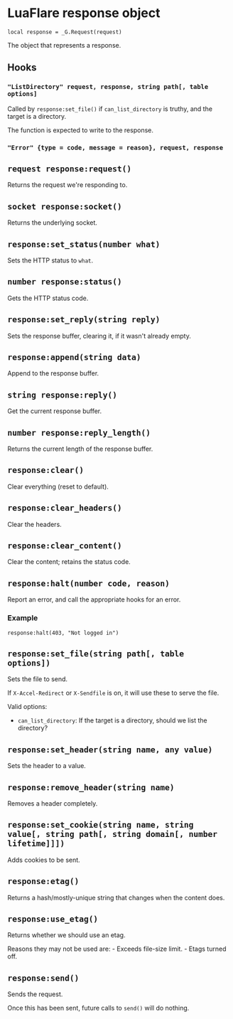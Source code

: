 # LuaFlare response object

`local response = _G.Request(request)`

The object that represents a response.

## Hooks

### `"ListDirectory" request, response, string path[, table options]`

Called by `response:set_file()` if `can_list_directory` is truthy, and the target is a directory.

The function is expected to write to the response.

### `"Error" {type = code, message = reason}, request, response`



## `request response:request()`

Returns the request we're responding to.

## `socket response:socket()`

Returns the underlying socket.

## `response:set_status(number what)`

Sets the HTTP status to `what`.

## `number response:status()`

Gets the HTTP status code.

## `response:set_reply(string reply)`

Sets the response buffer, clearing it, if it wasn't already empty.

## `response:append(string data)`

Append to the response buffer.

## `string response:reply()`

Get the current response buffer.

## `number response:reply_length()`

Returns the current length of the response buffer.

## `response:clear()`

Clear everything (reset to default).

## `response:clear_headers()`

Clear the headers.

## `response:clear_content()`

Clear the content; retains the status code.

## `response:halt(number code, reason)`

Report an error, and call the appropriate hooks for an error.

### Example

    response:halt(403, "Not logged in")

## `response:set_file(string path[, table options])`

Sets the file to send.

If `X-Accel-Redirect` or `X-Sendfile` is on, it will use these to serve the file.

Valid options:

- `can_list_directory`:
	If the target is a directory, should we list the directory?

## `response:set_header(string name, any value)`

Sets the header to a value.

## `response:remove_header(string name)`

Removes a header completely.

## `response:set_cookie(string name, string value[, string path[, string domain[, number lifetime]]])`

Adds cookies to be sent.

## `response:etag()`

Returns a hash/mostly-unique string that changes when the content does.

## `response:use_etag()`

Returns whether we should use an etag.

Reasons they may not be used are:
	- Exceeds file-size limit.
	- Etags turned off.

## `response:send()`

Sends the request.

Once this has been sent, future calls to `send()` will do nothing.

